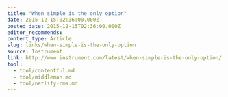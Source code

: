 ```yaml
---
title: "When simple is the only option"
date: 2015-12-15T02:36:00.000Z
posted_date: 2015-12-15T02:36:00.000Z
editor_recommends:
content_type: Article
slug: links/when-simple-is-the-only-option
source: Instrument
link: http://www.instrument.com/latest/when-simple-is-the-only-option/
tool:
  - tool/contentful.md
  - tool/middleman.md
  - tool/netlify-cms.md
---
```





